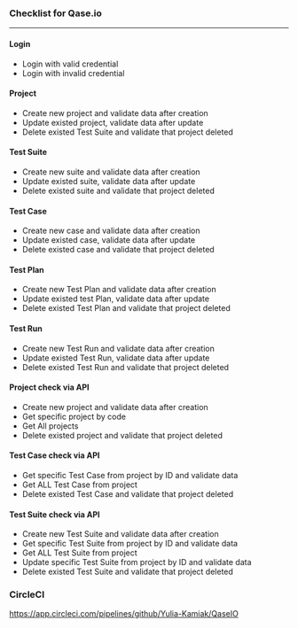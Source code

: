 ### Checklist for Qase.io


---------------------

#### **Login**

- Login with valid credential
- Login with invalid credential

#### **Project**

- Create new project and validate data after creation
- Update existed project, validate data after update
- Delete existed Test Suite and validate that project deleted

#### **Test Suite**

- Create new suite and validate data after creation
- Update existed suite, validate data after update
- Delete existed suite and validate that project deleted

#### **Test Case**

- Create new case and validate data after creation
- Update existed case, validate data after update
- Delete existed case and validate that project deleted

#### **Test Plan**

- Create new Test Plan and validate data after creation
- Update existed test Plan, validate data after update
- Delete existed Test Plan and validate that project deleted

#### **Test Run**

- Create new Test Run and validate data after creation
- Update existed Test Run, validate data after update
- Delete existed Test Run and validate that project deleted

#### **Project check via API**

- Create new project and validate data after creation
- Get specific project by code
- Get All projects
- Delete existed project and validate that project deleted

#### **Test Case check via API**

- Get specific Test Case from project by ID and validate data
- Get ALL Test Case from project
- Delete existed Test Case and validate that project deleted

#### **Test Suite check via API**

- Create new Test Suite and validate data after creation
- Get specific Test Suite from project by ID and validate data
- Get ALL Test Suite from project
- Update specific Test Suite from project by ID and validate data
- Delete existed Test Suite and validate that project deleted


### CircleCI

https://app.circleci.com/pipelines/github/Yulia-Kamiak/QaseIO